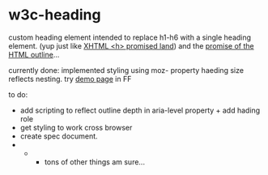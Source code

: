 w3c-heading
===========

custom heading element intended to replace h1-h6 with a single heading element. (yup just like [XHTML &lt;h> promised land](http://www.w3.org/TR/xhtml2/mod-structural.html#sec_8.5.)) and the [promise of the HTML outline](http://blog.paciellogroup.com/2013/10/html5-document-outline/)...


currently done:
implemented styling using moz- property haeding size reflects nesting. try [demo page](http://thepaciellogroup.github.io/w3c-heading/) in FF 

to do:
* add scripting to reflect outline depth in aria-level property + add hading role
* get styling to work cross browser
* create spec document.
* * + tons of other things am sure...
